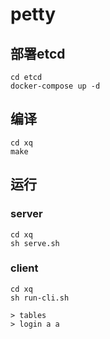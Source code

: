 # petty

## 部署etcd

```
cd etcd
docker-compose up -d
```

## 编译

```
cd xq
make
```

## 运行

### server

```
cd xq
sh serve.sh
```

### client

```
cd xq
sh run-cli.sh
```

```
> tables
> login a a
```
